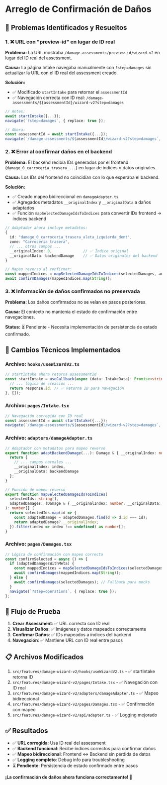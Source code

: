 # Arreglo de Confirmación de Daños

## 🎯 Problemas Identificados y Resueltos

### **1. ❌ URL con "preview-id" en lugar de ID real**

**Problema:** La URL mostraba `/damage-assessments/preview-id/wizard-v2` en lugar del ID real del assessment.

**Causa:** La página Intake navegaba manualmente con `?step=damages` sin actualizar la URL con el ID real del assessment creado.

**Solución:** 
- ✅ Modificado `startIntake` para retornar el `assessmentId`
- ✅ Navegación correcta con ID real: `/damage-assessments/${assessmentId}/wizard-v2?step=damages`

```typescript
// Antes:
await startIntake({...});
navigate(`?step=damages`, { replace: true });

// Ahora:
const assessmentId = await startIntake({...});
navigate(`/damage-assessments/${assessmentId}/wizard-v2?step=damages`, { replace: true });
```

### **2. ❌ Error al confirmar daños en el backend**

**Problema:** El backend recibía IDs generados por el frontend (`damage_0_carroceria_trasera_...`) en lugar de índices o datos originales.

**Causa:** Los IDs del frontend no coincidían con lo que esperaba el backend.

**Solución:**
- ✅ Creado mapeo bidireccional en `damageAdapter.ts`
- ✅ Agregados metadatos `__originalIndex` y `__originalData` a daños adaptados  
- ✅ Función `mapSelectedDamageIdsToIndices` para convertir IDs frontend → índices backend

```typescript
// Adaptador ahora incluye metadatos:
{
  id: "damage_0_carroceria_trasera_aleta_izquierda_dent",
  zone: "Carroceria trasera",
  // ... otros campos ...
  __originalIndex: 0,              // ✅ Índice original
  __originalData: backendDamage    // ✅ Datos originales del backend
}

// Mapeo reverso al confirmar:
const mappedIndices = mapSelectedDamageIdsToIndices(selectedDamages, adaptedDamagesWithMeta);
await confirmDamages(mappedIndices.map(String));
```

### **3. ❌ Información de daños confirmados no preservada**

**Problema:** Los daños confirmados no se veían en pasos posteriores.

**Causa:** El contexto no mantenía el estado de confirmación entre navegaciones.

**Status:** ⏳ Pendiente - Necesita implementación de persistencia de estado confirmado.

## 🔧 Cambios Técnicos Implementados

### **Archivo: `hooks/useWizardV2.ts`**

```typescript
// startIntake ahora retorna assessmentId
const startIntake = useCallback(async (data: IntakeData): Promise<string> => {
  // ... lógica de creación ...
  return response.id; // ✅ Retorna ID para navegación
}, []);
```

### **Archivo: `pages/Intake.tsx`**

```typescript
// Navegación corregida con ID real
const assessmentId = await startIntake({...});
navigate(`/damage-assessments/${assessmentId}/wizard-v2?step=damages`, { replace: true });
```

### **Archivo: `adapters/damageAdapter.ts`**

```typescript
// Adaptador con metadatos para mapeo reverso
export function adaptBackendDamage(...): Damage & { __originalIndex: number; __originalData: BackendDamage } {
  return {
    // ... campos normales ...
    __originalIndex: index,
    __originalData: backendDamage
  };
}

// Función de mapeo reverso
export function mapSelectedDamageIdsToIndices(
  selectedIds: string[],
  adaptedDamages: (Damage & { __originalIndex: number; __originalData: BackendDamage })[]
): number[] {
  return selectedIds.map(id => {
    const adaptedDamage = adaptedDamages.find(d => d.id === id);
    return adaptedDamage?.__originalIndex;
  }).filter(index => index !== undefined) as number[];
}
```

### **Archivo: `pages/Damages.tsx`**

```typescript
// Lógica de confirmación con mapeo correcto
const confirmSelected = async () => {
  if (adaptedDamagesWithMeta) {
    const mappedIndices = mapSelectedDamageIdsToIndices(selectedDamages, adaptedDamagesWithMeta);
    await confirmDamages(mappedIndices.map(String));
  } else {
    await confirmDamages(selectedDamages); // Fallback para mocks
  }
  navigate(`?step=operations`, { replace: true });
};
```

## 🧪 Flujo de Prueba

1. **Crear Assessment**: ✅ URL correcta con ID real
2. **Visualizar Daños**: ✅ Imágenes y datos mapeados correctamente  
3. **Confirmar Daños**: ✅ IDs mapeados a índices del backend
4. **Navegación**: ✅ Mantiene URL con ID real entre pasos

## 📋 Archivos Modificados

1. `src/features/damage-wizard-v2/hooks/useWizardV2.ts` - ✅ startIntake retorna ID
2. `src/features/damage-wizard-v2/pages/Intake.tsx` - ✅ Navegación con ID real
3. `src/features/damage-wizard-v2/adapters/damageAdapter.ts` - ✅ Mapeo bidireccional
4. `src/features/damage-wizard-v2/pages/Damages.tsx` - ✅ Confirmación con mapeo
5. `src/features/damage-wizard-v2/api/adapter.ts` - ✅ Logging mejorado

## ✅ Resultados

- ✅ **URL corregida**: Usa ID real del assessment 
- ✅ **Backend funcional**: Recibe índices correctos para confirmar daños
- ✅ **Mapeo bidireccional**: Frontend ↔ Backend sin pérdida de datos
- ✅ **Logging completo**: Debug info para troubleshooting
- ⏳ **Pendiente**: Persistencia de estado confirmado entre pasos

**¡La confirmación de daños ahora funciona correctamente! 🎉**
